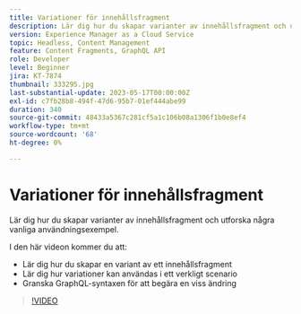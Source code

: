 ```yaml
---
title: Variationer för innehållsfragment
description: Lär dig hur du skapar varianter av innehållsfragment och utforska några vanliga användningsexempel.
version: Experience Manager as a Cloud Service
topic: Headless, Content Management
feature: Content Fragments, GraphQL API
role: Developer
level: Beginner
jira: KT-7874
thumbnail: 333295.jpg
last-substantial-update: 2023-05-17T00:00:00Z
exl-id: c7fb28b8-494f-47d6-95b7-01ef444abe99
duration: 340
source-git-commit: 48433a5367c281cf5a1c106b08a1306f1b0e8ef4
workflow-type: tm+mt
source-wordcount: '68'
ht-degree: 0%

---
```


# Variationer för innehållsfragment

Lär dig hur du skapar varianter av innehållsfragment och utforska några vanliga användningsexempel.

I den här videon kommer du att:

+ Lär dig hur du skapar en variant av ett innehållsfragment
+ Lär dig hur variationer kan användas i ett verkligt scenario
+ Granska GraphQL-syntaxen för att begära en viss ändring

>[!VIDEO](https://video.tv.adobe.com/v/3449324?quality=12&learn=on&captions=swe)

